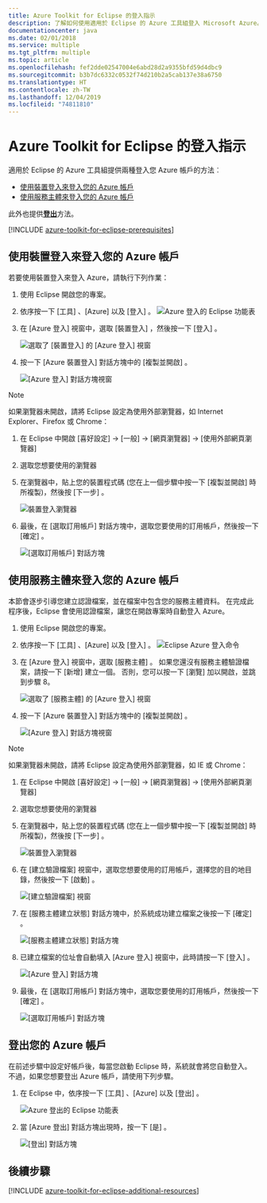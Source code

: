 ```yaml
---
title: Azure Toolkit for Eclipse 的登入指示
description: 了解如何使用適用於 Eclipse 的 Azure 工具組登入 Microsoft Azure。
documentationcenter: java
ms.date: 02/01/2018
ms.service: multiple
ms.tgt_pltfrm: multiple
ms.topic: article
ms.openlocfilehash: fef2dde02547004e6abd28d2a9355bfd59d4dbc9
ms.sourcegitcommit: b3b7dc6332c0532f74d210b2a5cab137e38a6750
ms.translationtype: HT
ms.contentlocale: zh-TW
ms.lasthandoff: 12/04/2019
ms.locfileid: "74811810"
---
```

# <a name="sign-in-instructions-for-the-azure-toolkit-for-eclipse"></a>Azure Toolkit for Eclipse 的登入指示

適用於 Eclipse 的 Azure 工具組提供兩種登入您 Azure 帳戶的方法︰

  - [使用裝置登入來登入您的 Azure 帳戶](#sign-in-to-your-azure-account-by-device-login)
  - [使用服務主體來登入您的 Azure 帳戶](#sign-in-to-your-azure-account-by-service-principal)

此外也提供[**登出**](#sign-out-of-your-azure-account)方法。

[!INCLUDE [azure-toolkit-for-eclipse-prerequisites](../includes/azure-toolkit-for-eclipse-prerequisites.md)]

## <a name="sign-in-to-your-azure-account-by-device-login"></a>使用裝置登入來登入您的 Azure 帳戶

若要使用裝置登入來登入 Azure，請執行下列作業：

1. 使用 Eclipse 開啟您的專案。

2. 依序按一下 [工具]  、[Azure]  以及 [登入]  。
   ![Azure 登入的 Eclipse 功能表][I01]

3. 在 [Azure 登入]  視窗中，選取 [裝置登入]  ，然後按一下 [登入]  。

   ![選取了 [裝置登入] 的 [Azure 登入] 視窗][I02]

4. 按一下 [Azure 裝置登入]  對話方塊中的 [複製並開啟]  。

   ![[Azure 登入] 對話方塊視窗][I03]

> [!NOTE]
>
> 如果瀏覽器未開啟，請將 Eclipse 設定為使用外部瀏覽器，如 Internet Explorer、Firefox 或 Chrome：
>
> 1. 在 Eclipse 中開啟 [喜好設定] -> [一般] -> [網頁瀏覽器] -> [使用外部網頁瀏覽器]
>
> 2. 選取您想要使用的瀏覽器
>

5. 在瀏覽器中，貼上您的裝置程式碼 (您在上一個步驟中按一下 [複製並開啟]  時所複製)，然後按 [下一步]  。

   ![裝置登入瀏覽器][I04]

6. 最後，在 [選取訂用帳戶]  對話方塊中，選取您要使用的訂用帳戶，然後按一下 [確定]  。

   ![[選取訂用帳戶] 對話方塊][I05]

## <a name="sign-in-to-your-azure-account-by-service-principal"></a>使用服務主體來登入您的 Azure 帳戶

本節會逐步引導您建立認證檔案，並在檔案中包含您的服務主體資料。 在完成此程序後，Eclipse 會使用認證檔案，讓您在開啟專案時自動登入 Azure。

1. 使用 Eclipse 開啟您的專案。

2. 依序按一下 [工具]  、[Azure]  以及 [登入]  。
   ![Eclipse Azure 登入命令][A01]

3. 在 [Azure 登入]  視窗中，選取 [服務主體]  。 如果您還沒有服務主體驗證檔案，請按一下 [新增]  建立一個。 否則，您可以按一下 [瀏覽]  加以開啟，並跳到步驟 8。

   ![選取了 [服務主體] 的 [Azure 登入] 視窗][A02]

4. 按一下 [Azure 裝置登入]  對話方塊中的 [複製並開啟]  。

   ![[Azure 登入] 對話方塊視窗][A08]

> [!NOTE]
>
> 如果瀏覽器未開啟，請將 Eclipse 設定為使用外部瀏覽器，如 IE 或 Chrome：
>
> 1. 在 Eclipse 中開啟 [喜好設定] -> [一般] -> [網頁瀏覽器] -> [使用外部網頁瀏覽器]
>
> 2. 選取您想要使用的瀏覽器
>

5. 在瀏覽器中，貼上您的裝置程式碼 (您在上一個步驟中按一下 [複製並開啟]  時所複製)，然後按 [下一步]  。

   ![裝置登入瀏覽器][A03]

6. 在 [建立驗證檔案]  視窗中，選取您想要使用的訂用帳戶，選擇您的目的地目錄，然後按一下 [啟動]  。

   ![[建立驗證檔案] 視窗][A04]

7. 在 [服務主體建立狀態]  對話方塊中，於系統成功建立檔案之後按一下 [確定]  。

   ![[服務主體建立狀態] 對話方塊][A05]

8. 已建立檔案的位址會自動填入 [Azure 登入]  視窗中，此時請按一下 [登入]  。

   ![[Azure 登入] 對話方塊][A06]

9. 最後，在 [選取訂用帳戶]  對話方塊中，選取您要使用的訂用帳戶，然後按一下 [確定]  。

   ![[選取訂用帳戶] 對話方塊][A07]

## <a name="sign-out-of-your-azure-account"></a>登出您的 Azure 帳戶

在前述步驟中設定好帳戶後，每當您啟動 Eclipse 時，系統就會將您自動登入。 不過，如果您想要登出 Azure 帳戶，請使用下列步驟。

1. 在 Eclipse 中，依序按一下 [工具]  、[Azure]  以及 [登出]  。

   ![Azure 登出的 Eclipse 功能表][L01]

2. 當 [Azure 登出]  對話方塊出現時，按一下 [是]  。

   ![[登出] 對話方塊][L02]

## <a name="next-steps"></a>後續步驟

[!INCLUDE [azure-toolkit-for-eclipse-additional-resources](../includes/azure-toolkit-for-eclipse-additional-resources.md)]

<!-- URL List -->


<!-- IMG List -->

[I01]: media/azure-toolkit-for-eclipse-sign-in-instructions/I01.png
[I02]: media/azure-toolkit-for-eclipse-sign-in-instructions/I02.png
[I03]: media/azure-toolkit-for-eclipse-sign-in-instructions/I03.png
[I04]: media/azure-toolkit-for-eclipse-sign-in-instructions/I04.png
[I05]: media/azure-toolkit-for-eclipse-sign-in-instructions/I05.png

[A01]: media/azure-toolkit-for-eclipse-sign-in-instructions/A01.png
[A02]: media/azure-toolkit-for-eclipse-sign-in-instructions/A02.png
[A03]: media/azure-toolkit-for-eclipse-sign-in-instructions/A03.png
[A04]: media/azure-toolkit-for-eclipse-sign-in-instructions/A04.png
[A05]: media/azure-toolkit-for-eclipse-sign-in-instructions/A05.png
[A06]: media/azure-toolkit-for-eclipse-sign-in-instructions/A06.png
[A07]: media/azure-toolkit-for-eclipse-sign-in-instructions/A07.png
[A08]: media/azure-toolkit-for-eclipse-sign-in-instructions/A08.png

[L01]: media/azure-toolkit-for-eclipse-sign-in-instructions/L01.png
[L02]: media/azure-toolkit-for-eclipse-sign-in-instructions/L02.png
[L03]: media/azure-toolkit-for-eclipse-sign-in-instructions/L03.png
